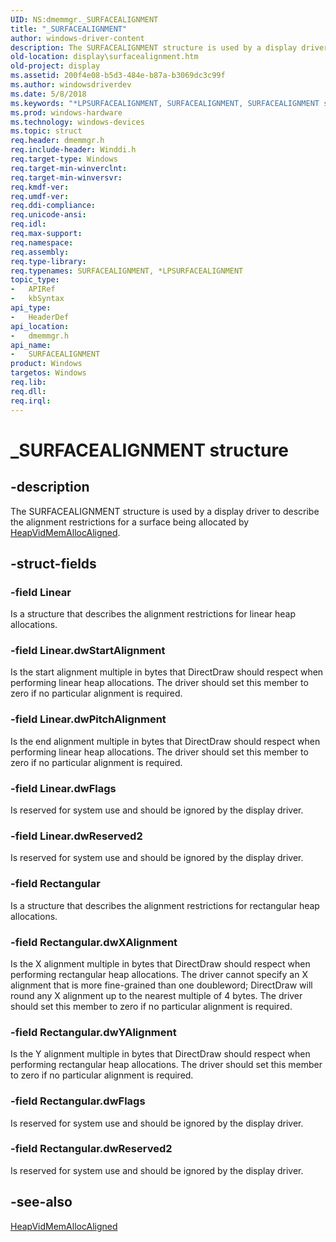 ```yaml
---
UID: NS:dmemmgr._SURFACEALIGNMENT
title: "_SURFACEALIGNMENT"
author: windows-driver-content
description: The SURFACEALIGNMENT structure is used by a display driver to describe the alignment restrictions for a surface being allocated by HeapVidMemAllocAligned.
old-location: display\surfacealignment.htm
old-project: display
ms.assetid: 200f4e08-b5d3-484e-b87a-b3069dc3c99f
ms.author: windowsdriverdev
ms.date: 5/8/2018
ms.keywords: "*LPSURFACEALIGNMENT, SURFACEALIGNMENT, SURFACEALIGNMENT structure [Display Devices], _SURFACEALIGNMENT, display.surfacealignment, dmemmgr/SURFACEALIGNMENT, grstrcts_8ab8c373-9600-45dc-9f16-f6c4de52a0c7.xml"
ms.prod: windows-hardware
ms.technology: windows-devices
ms.topic: struct
req.header: dmemmgr.h
req.include-header: Winddi.h
req.target-type: Windows
req.target-min-winverclnt: 
req.target-min-winversvr: 
req.kmdf-ver: 
req.umdf-ver: 
req.ddi-compliance: 
req.unicode-ansi: 
req.idl: 
req.max-support: 
req.namespace: 
req.assembly: 
req.type-library: 
req.typenames: SURFACEALIGNMENT, *LPSURFACEALIGNMENT
topic_type:
-	APIRef
-	kbSyntax
api_type:
-	HeaderDef
api_location:
-	dmemmgr.h
api_name:
-	SURFACEALIGNMENT
product: Windows
targetos: Windows
req.lib: 
req.dll: 
req.irql: 
---
```


# _SURFACEALIGNMENT structure


## -description


The SURFACEALIGNMENT structure is used by a display driver to describe the alignment restrictions for a surface being allocated by <a href="https://msdn.microsoft.com/library/windows/hardware/ff567267">HeapVidMemAllocAligned</a>.


## -struct-fields




### -field Linear

Is a structure that describes the alignment restrictions for linear heap allocations. 


### -field Linear.dwStartAlignment

Is the start alignment multiple in bytes that DirectDraw should respect when performing linear heap allocations. The driver should set this member to zero if no particular alignment is required.


### -field Linear.dwPitchAlignment

Is the end alignment multiple in bytes that DirectDraw should respect when performing linear heap allocations. The driver should set this member to zero if no particular alignment is required.


### -field Linear.dwFlags

Is reserved for system use and should be ignored by the display driver.


### -field Linear.dwReserved2

Is reserved for system use and should be ignored by the display driver.


### -field Rectangular

Is a structure that describes the alignment restrictions for rectangular heap allocations.


### -field Rectangular.dwXAlignment

Is the X alignment multiple in bytes that DirectDraw should respect when performing rectangular heap allocations. The driver cannot specify an X alignment that is more fine-grained than one doubleword; DirectDraw will round any X alignment up to the nearest multiple of 4 bytes. The driver should set this member to zero if no particular alignment is required.


### -field Rectangular.dwYAlignment

Is the Y alignment multiple in bytes that DirectDraw should respect when performing rectangular heap allocations. The driver should set this member to zero if no particular alignment is required.


### -field Rectangular.dwFlags

Is reserved for system use and should be ignored by the display driver.


### -field Rectangular.dwReserved2

Is reserved for system use and should be ignored by the display driver.


## -see-also




<a href="https://msdn.microsoft.com/library/windows/hardware/ff567267">HeapVidMemAllocAligned</a>
 

 

